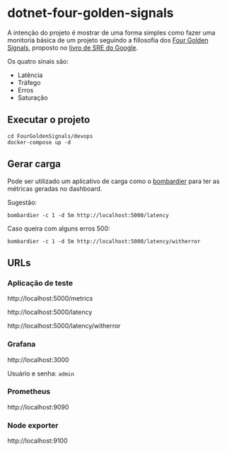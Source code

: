 # dotnet-four-golden-signals

A intenção do projeto é mostrar de uma forma simples como fazer uma monitoria básica de um projeto seguindo a fillosofia dos [Four Golden Signals](https://sre.google/sre-book/monitoring-distributed-systems/), proposto no [livro de SRE do Google](https://sre.google/sre-book/table-of-contents/).

Os quatro sinais são:

* Latência
* Tráfego
* Erros
* Saturação

## Executar o projeto

```
cd FourGoldenSignals/devops
docker-compose up -d
```

## Gerar carga

Pode ser utilizado um aplicativo de carga como o [bombardier](https://github.com/codesenberg/bombardier) para ter as métricas geradas no dashboard.

Sugestão:
```
bombardier -c 1 -d 5m http://localhost:5000/latency
```

Caso queira com alguns erros 500:
```
bombardier -c 1 -d 5m http://localhost:5000/latency/witherror
```

## URLs

### Aplicação de teste

http://localhost:5000/metrics

http://localhost:5000/latency

http://localhost:5000/latency/witherror

### Grafana

http://localhost:3000

Usuário e senha: `admin`

### Prometheus

http://localhost:9090

### Node exporter

http://localhost:9100
